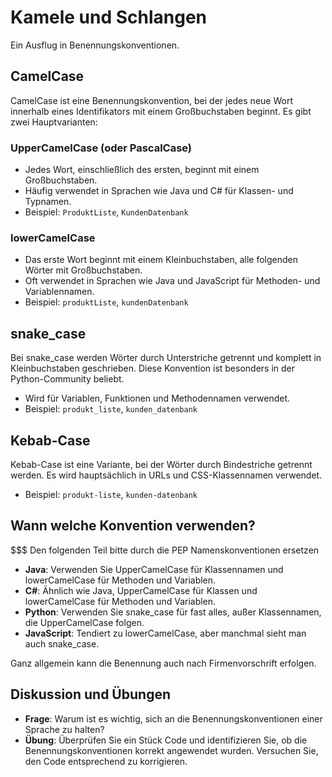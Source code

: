 # Kamele und Schlangen

Ein Ausflug in Benennungskonventionen.

## CamelCase

CamelCase ist eine Benennungskonvention, bei der jedes neue Wort innerhalb eines Identifikators mit einem Großbuchstaben beginnt. Es gibt zwei Hauptvarianten:

### UpperCamelCase (oder PascalCase)
- Jedes Wort, einschließlich des ersten, beginnt mit einem Großbuchstaben.
- Häufig verwendet in Sprachen wie Java und C# für Klassen- und Typnamen.
- Beispiel: `ProduktListe`, `KundenDatenbank`

### lowerCamelCase
- Das erste Wort beginnt mit einem Kleinbuchstaben, alle folgenden Wörter mit Großbuchstaben.
- Oft verwendet in Sprachen wie Java und JavaScript für Methoden- und Variablennamen.
- Beispiel: `produktListe`, `kundenDatenbank`

## snake_case

Bei snake_case werden Wörter durch Unterstriche getrennt und komplett in Kleinbuchstaben geschrieben. Diese Konvention ist besonders in der Python-Community beliebt.

- Wird für Variablen, Funktionen und Methodennamen verwendet.
- Beispiel: `produkt_liste`, `kunden_datenbank`

## Kebab-Case

Kebab-Case ist eine Variante, bei der Wörter durch Bindestriche getrennt werden. Es wird hauptsächlich in URLs und CSS-Klassennamen verwendet.

- Beispiel: `produkt-liste`, `kunden-datenbank`

## Wann welche Konvention verwenden?

$$$ Den folgenden Teil bitte durch die PEP Namenskonventionen ersetzen

- **Java**: Verwenden Sie UpperCamelCase für Klassennamen und lowerCamelCase für Methoden und Variablen.
- **C#**: Ähnlich wie Java, UpperCamelCase für Klassen und lowerCamelCase für Methoden und Variablen.
- **Python**: Verwenden Sie snake_case für fast alles, außer Klassennamen, die UpperCamelCase folgen.
- **JavaScript**: Tendiert zu lowerCamelCase, aber manchmal sieht man auch snake_case.

Ganz allgemein kann die Benennung auch nach Firmenvorschrift erfolgen.

## Diskussion und Übungen

- **Frage**: Warum ist es wichtig, sich an die Benennungskonventionen einer Sprache zu halten?
- **Übung**: Überprüfen Sie ein Stück Code und identifizieren Sie, ob die Benennungskonventionen korrekt angewendet wurden. Versuchen Sie, den Code entsprechend zu korrigieren.
